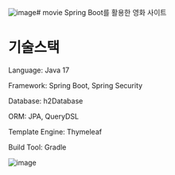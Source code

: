 ![image](https://github.com/user-attachments/assets/afb1233d-4818-4839-a892-3a2e696e5852)# movie
Spring Boot를 활용한 영화 사이트

# 기술스택

Language: Java 17

Framework: Spring Boot, Spring Security

Database: h2Database

ORM: JPA, QueryDSL

Template Engine: Thymeleaf

Build Tool: Gradle

![image](https://github.com/user-attachments/assets/43bf92ed-2996-483a-89b5-32f13263a566)


